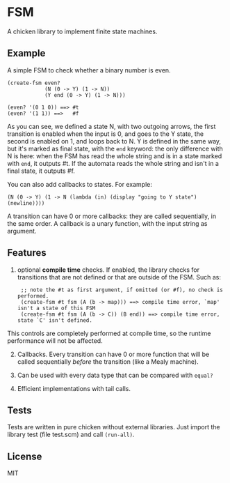 FSM
========================================

A chicken library to implement finite state machines. 

Example
--------------------

A simple FSM to check whether a binary number is even.

    (create-fsm even?
                (N (0 -> Y) (1 -> N))
                (Y end (0 -> Y) (1 -> N)))
    
    (even? '(0 1 0)) ==> #t
    (even? '(1 1)) ==>   #f

As you can see, we defined a state N, with two outgoing arrows, the first transition is enabled when the input is 0, and goes to the Y state, the second is enabled on 1, and loops back to N.
Y is defined in the same way, but it's marked as final state, with the `end` keyword: the only difference with N is here: when the FSM has read the whole string and is in a state marked with `end`, it outputs #t. If the automata reads the whole string and isn't in a final state, it outputs #f.

You can also add callbacks to states. For example:
    
    (N (0 -> Y) (1 -> N (lambda (in) (display "going to Y state") (newline))))

A transition can have 0 or more callbacks: they are called sequentially, in the same order. A callback is a unary function, with the input string as argument.

Features
--------------------

1. optional __compile time__ checks. If enabled, the library checks for transitions that are not defined or that are outside of the FSM. Such as:

        ;; note the #t as first argument, if omitted (or #f), no check is performed.
        (create-fsm #t fsm (A (b -> map))) ==> compile time error, `map' isn't a state of this FSM
        (create-fsm #t fsm (A (b -> C)) (B end)) ==> compile time error, state `C' isn't defined.

This controls are completely performed at compile time, so the runtime performance will not be affected.

2. Callbacks. Every transition can have 0 or more function that will be called sequentially *before* the transition (like a Mealy machine).

3. Can be used with every data type that can be compared with `equal?`

4. Efficient implementations with tail calls.


Tests
--------------------

Tests are written in pure chicken without external libraries. Just import the library test (file test.scm) and call `(run-all)`.

License
--------------------
MIT

